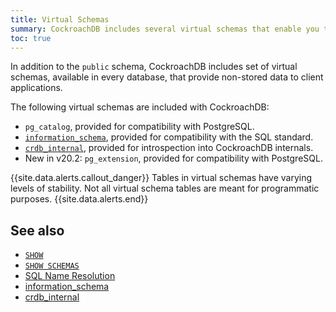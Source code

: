 ```yaml
---
title: Virtual Schemas
summary: CockroachDB includes several virtual schemas that enable you to interface with CockroachDB.
toc: true
---
```


In addition to the `public` schema, CockroachDB includes set of virtual schemas, available in every database, that provide non-stored data to client applications.

The following virtual schemas are included with CockroachDB:

- `pg_catalog`, provided for compatibility with PostgreSQL.
- [`information_schema`](information-schema.html), provided for compatibility with the SQL standard.
- [`crdb_internal`](crdb-internal.html), provided for introspection into CockroachDB internals.
- <span class="version-tag">New in v20.2</span>: `pg_extension`, provided for compatibility with PostgreSQL.

{{site.data.alerts.callout_danger}}
Tables in virtual schemas have varying levels of stability. Not all virtual schema tables are meant for programmatic purposes.
{{site.data.alerts.end}}

## See also

- [`SHOW`](show-vars.html)
- [`SHOW SCHEMAS`](show-schemas.html)
- [SQL Name Resolution](sql-name-resolution.html)
- [information_schema](information-schema.html)
- [crdb_internal](crdb-internal.html)
